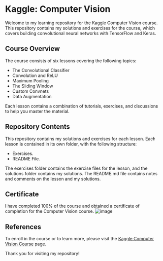 # Kaggle: Computer Vision
Welcome to my learning repository for the Kaggle Computer Vision course. This repository contains my solutions and exercises for the course, which covers building convolutional neural networks with TensorFlow and Keras.

## Course Overview
The course consists of six lessons covering the following topics:

* The Convolutional Classifier
* Convolution and ReLU
* Maximum Pooling
* The Sliding Window
* Custom Convnets
* Data Augmentation


Each lesson contains a combination of tutorials, exercises, and discussions to help you master the material.

## Repository Contents
This repository contains my solutions and exercises for each lesson. Each lesson is contained in its own folder, with the following structure:

* Exercises.
* README File.


The exercises folder contains the exercise files for the lesson, and the solutions folder contains my solutions. The README.md file contains notes and comments on the lesson and my solutions.

## Certificate
I have completed 100% of the course and obtained a certificate of completion for the Computer Vision course.
![image](https://user-images.githubusercontent.com/98628416/233754504-b8ddc1be-2651-4c25-ad66-b46665de376f.png)


## References
To enroll in the course or to learn more, please visit the [Kaggle Computer Vision Course](https://www.kaggle.com/learn/computer-vision) page.

Thank you for visiting my repository!


